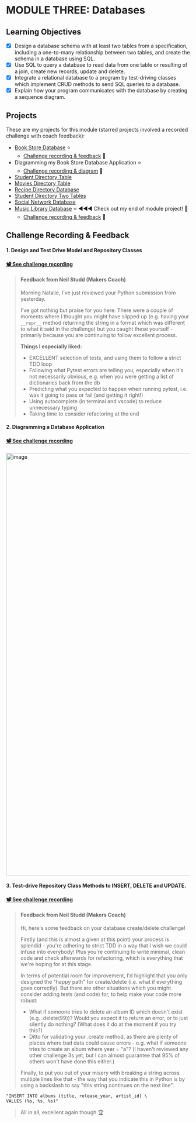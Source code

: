 # MODULE THREE: Databases

## Learning Objectives

- [x] Design a database schema with at least two tables from a specification, including a one-to-many relationship between two tables, and create the schema in a database using SQL.
- [x] Use SQL to query a database to read data from one table or resulting of a join, create new records, update and delete.
- [x] Integrate a relational database to a program by test-driving classes which implement CRUD methods to send SQL queries to a database.
- [x] Explain how your program communicates with the database by creating a sequence diagram.

## Projects
These are my projects for this module (starred projects involved a recorded challenge with coach feedback):
- [Book Store Database](https://github.com/NatalieJClark/book-store-database)  ⭐️ 
    - <a href=#1-design-and-test-drive-model-and-repository-classes>Challenge recording & feedback</a> 👀
- Diagramming my Book Store Database Application  ⭐️ 
    - <a href=#2-diagramming-a-database-application>Challenge recording & diagram</a> 👀
- [Student Directory Table](https://github.com/NatalieJClark/student-directory-table)
- [Movies Directory Table](https://github.com/NatalieJClark/movies-directory-table)
- [Recipe Directory Database](https://github.com/NatalieJClark/recipe-directory-database)
- [Student Directory Two Tables](https://github.com/NatalieJClark/student-directory-two-tables)
- [Social Network Database](https://github.com/NatalieJClark/social-network-database)
- [Music Library Database](https://github.com/NatalieJClark/music-library-database) ⭐️  ◀︎◀︎◀︎  Check out my end of module project! 🚀
    - <a href=#3-test-drive-repository-class-methods-to-insert-delete-and-update>Challenge recording & feedback</a> 👀

## Challenge Recording & Feedback

#### 1. Design and Test Drive Model and Repository Classes

#### [📽️ See challenge recording](https://drive.google.com/drive/folders/1aRsaxHB6pmVlBQxWwPlbHnwA1DzLdTKO)

> #### Feedback from Neil Studd (Makers Coach)
> Morning Natalie, I've just reviewed your Python submission from yesterday.
> 
> I've got nothing but praise for you here. There were a couple of moments where I thought you might have slipped up (e.g. having your `__repr__` method returning the string in a format which was different to what it said in the challenge) but you caught these yourself - primarily because you are continuing to follow excellent process.
> 
> **Things I especially liked:**
> - EXCELLENT selection of tests, and using them to follow a strict TDD loop
> - Following what Pytest errors are telling you, especially when it's not necessarily obvious, e.g. when you were getting a list of dictionaries back from the db
> - Predicting what you expected to happen when running pytest, i.e. was it going to pass or fail (and getting it right!)
> - Using autocomplete (in terminal and vscode) to reduce unnecessary typing
> - Taking time to consider refactoring at the end

#### 2. Diagramming a Database Application

#### [📽️ See challenge recording](https://drive.google.com/drive/folders/1aRsaxHB6pmVlBQxWwPlbHnwA1DzLdTKO)

<img width="1155" alt="image" src="https://github.com/NatalieJClark/my-makers-journey/assets/107806810/3226c025-0ea2-4611-8208-d3701d45409c">

#### 3. Test-drive Repository Class Methods to INSERT, DELETE and UPDATE.

#### [📽️ See challenge recording](https://drive.google.com/drive/folders/1aRsaxHB6pmVlBQxWwPlbHnwA1DzLdTKO)

> #### Feedback from Neil Studd (Makers Coach)
> Hi, here's some feedback on your database create/delete challenge!
>
> Firstly (and this is almost a given at this point) your process is splendid - you're adhering to strict TDD in a way that I wish we could infuse into everybody! Plus you're continuing to write minimal, clean code and check afterwards for refactoring, which is everything that we're hoping for at this stage.
>
> In terms of potential room for improvement, I'd highlight that you only designed the "happy path" for create/delete (i.e. what if everything goes correctly). But there are other situations which you might consider adding tests (and code) for, to help make your code more robust:
> - What if someone tries to delete an album ID which doesn't exist (e.g. .delete(99))? Would you expect it to return an error, or to just silently do nothing? (What does it do at the moment if you try this?)
> - Ditto for validating your .create method, as there are plenty of places where bad data could cause errors - e.g. what if someone tries to create an album where year = "a"?
(I haven't reviewed any other challenge 3s yet, but I can almost guarantee that 95% of others won't have done this either.)
> 
> Finally, to put you out of your misery with breaking a string across multiple lines like that - the way that you indicate this in Python is by using a backslash to say "this string continues on the next line".
```shell
"INSERT INTO albums (title, release_year, artist_id) \
VALUES (%s, %s, %s)"
```
> All in all, excellent again though :trophy:
